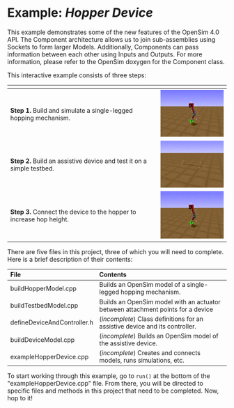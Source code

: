 Example: *Hopper Device* 
========================

This example demonstrates some of the new features of the OpenSim 4.0 API.
The Component architecture allows us to join sub-assemblies using Sockets
to form larger Models. Additionally, Components can pass information between
each other using Inputs and Outputs. For more information, please refer to the
OpenSim doxygen for the Component class.

This interactive example consists of three steps:

| []()                                                                   | []()
| ---------------------------------------------------------------------- | --------------------------------
| **Step 1.** Build and simulate a single-legged hopping mechanism.      | ![Step 1 video](video_step1.gif)
| **Step 2.** Build an assistive device and test it on a simple testbed. | ![Step 2 video](video_step2.gif)
| **Step 3.** Connect the device to the hopper to increase hop height.   | ![Step 3 video](video_step3.gif)

There are five files in this project, three of which you will need to complete.
Here is a brief description of their contents:

| File                        | Contents
| :-------------------------- | :---------------------------------------------------------------------------
| buildHopperModel.cpp        | Builds an OpenSim model of a single-legged hopping mechanism.
| buildTestbedModel.cpp       | Builds an OpenSim model with an actuator between attachment points for a device
| defineDeviceAndController.h | (*incomplete*) Class definitions for an assistive device and its controller.
| buildDeviceModel.cpp        | (*incomplete*) Builds an OpenSim model of the assistive device.
| exampleHopperDevice.cpp     | (*incomplete*) Creates and connects models, runs simulations, etc.

To start working through this example, go to `run()` at the bottom of the "exampleHopperDevice.cpp" file.
From there, you will be directed to specific files and methods in this project that need to be completed.
Now, hop to it!
